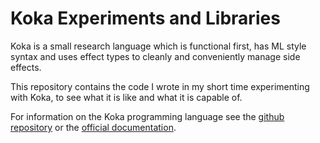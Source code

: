 # Koka Experiments and Libraries

Koka is a small research language which is functional first, has ML style syntax and uses effect types to cleanly and conveniently manage side effects.

This repository contains the code I wrote in my short time experimenting with Koka, to see what it is like and what it is capable of.

For information on the Koka programming language see the [github repository](https://github.com/koka-lang/koka) or the [official documentation](https://koka-lang.github.io/koka/doc/book.html).
